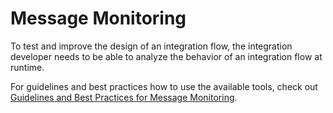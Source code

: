 <!-- loio8398448c2f694fa5ac4cf8bd00febebf -->

# Message Monitoring

To test and improve the design of an integration flow, the integration developer needs to be able to analyze the behavior of an integration flow at runtime.

For guidelines and best practices how to use the available tools, check out [Guidelines and Best Practices for Message Monitoring](../Operations/guidelines-and-best-practices-for-message-monitoring-6f598b4.md).

